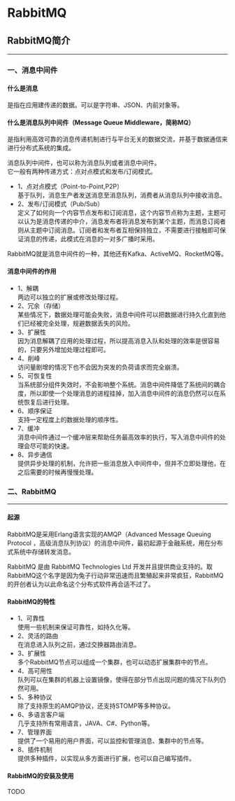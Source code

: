 # RabbitMQ


## RabbitMQ简介
---

### 一、消息中间件
#### 什么是消息
是指在应用建传递的数据。可以是字符串、JSON、内前对象等。

#### 什么是消息队列中间件（Message Queue Middleware，简称MQ）
是指利用高效可靠的消息传递机制进行与平台无关的数据交流，并基于数据通信来进行分布式系统的集成。  

消息队列中间件，也可以称为消息队列或者消息中间件。  
它一般有两种传递方式：点对点模式和发布/订阅模式。  
- 1、点对点模式（Point-to-Point,P2P）  
基于队列，消息生产者发送消息至消息队列，消费者从消息队列中接收消息。
- 2、发布/订阅模式（Pub/Sub）  
定义了如何向一个内容节点发布和订阅消息，这个内容节点称为主题，主题可以认为是消息传递的中介，消息发布者将消息发布到某个主题，而消息订阅者则从主题中订阅消息。订阅者和发布者互相保持独立，不需要进行接触即可保证消息的传递，此模式在消息的一对多广播时采用。  
  
RabbitMQ就是消息中间件的一种，其他还有Kafka、ActiveMQ、RocketMQ等。
    

#### 消息中间件的作用
- 1、解耦  
两边可以独立的扩展或修改处理过程。  
- 2、冗余（存储）  
某些情况下，数据处理可能会失败，消息中间件可以把数据进行持久化直到他们已经被完全处理，规避数据丢失的风险。  
- 3、扩展性  
因为消息解耦了应用的处理过程，所以提高消息入队和处理的效率是很容易的，只要另外增加处理过程即可。  
- 4、削峰  
访问量剧增的情况下也不会因为突发的负荷请求而完全崩溃。  
- 5、可恢复性  
当系统部分组件失效时，不会影响整个系统。消息中间件降低了系统间的耦合度，所以即使一个处理消息的进程挂掉，加入消息中间件的消息仍然可以在系统恢复后进行处理。  
- 6、顺序保证  
支持一定程度上的数据处理的顺序性。  
- 7、缓冲  
消息中间件通过一个缓冲层来帮助任务最高效率的执行，写入消息中间件的处理会尽可能的快速。  
- 8、异步通信  
提供异步处理的机制，允许把一些消息放入中间件中，但并不立即处理他，在之后需要的时候再慢慢处理。  
  
  

### 二、RabbitMQ

---

#### 起源
RabbitMQ是采用Erlang语言实现的AMQP（Advanced Message Queuing Protocol ，高级消息队列协议）的消息中间件，最初起源于金融系统，用在分布式系统中存储转发消息。    

RabbitMQ 是由 RabbitMQ Technologies Ltd 开发并且提供商业支持的。取RabbitMQ这个名字是因为兔子行动非常迅速而且繁殖起来非常疯狂，RabbitMQ的开创者认为以此命名这个分布式软件再合适不过了。  



#### RabbitMQ的特性
- 1、可靠性  
使用一些机制来保证可靠性，如持久化等。  
- 2、灵活的路由  
在消息进入队列之前，通过交换器路由消息。  
- 3、扩展性  
多个RabbitMQ节点可以组成一个集群，也可以动态扩展集群中的节点。  
- 4、高可用性  
队列可以在集群的机器上设置镜像，使得在部分节点出现问题的情况下队列仍然可用。  
- 5、多种协议  
除了支持原生的AMQP协议，还支持STOMP等多种协议。  
- 6、多语言客户端  
几乎支持所有常用语言，JAVA、C#、Python等。  
- 7、管理界面  
提供了一个易用的用户界面，可以监控和管理消息、集群中的节点等。  
- 8、插件机制  
提供多种插件，以实现从多方面进行扩展，也可以自己编写插件。  



#### RabbitMQ的安装及使用
TODO  



